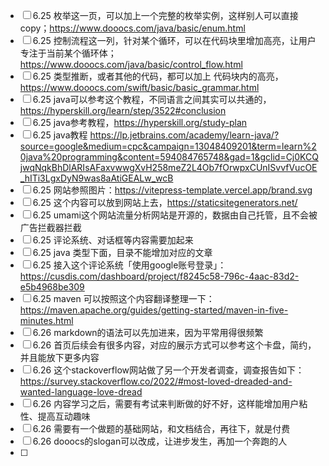 - [ ] 6.25 枚举这一页，可以加上一个完整的枚举实例，这样别人可以直接copy；https://www.dooocs.com/java/basic/enum.html
- [ ] 6.25 控制流程这一列，针对某个循环，可以在代码块里增加高亮，让用户专注于当前某个循环体；https://www.dooocs.com/java/basic/control_flow.html
- [ ] 6.25 类型推断，或者其他的代码，都可以加上 代码块内的高亮，https://www.dooocs.com/swift/basic/basic_grammar.html
- [ ] 6.25 java可以参考这个教程，不同语言之间其实可以共通的，https://hyperskill.org/learn/step/3522#conclusion
- [ ] 6.25 java参考教程，https://hyperskill.org/study-plan
- [ ] 6.25 java教程 https://lp.jetbrains.com/academy/learn-java/?source=google&medium=cpc&campaign=13048409201&term=learn%20java%20programming&content=594084765748&gad=1&gclid=Cj0KCQjwqNqkBhDlARIsAFaxvwwgXvH258meZ2L4Ob7fOrwpxCUnISvvfVucOE_hITi3LgxDyN9was8aAtiGEALw_wcB
- [ ] 6.25 网站参照图片：https://vitepress-template.vercel.app/brand.svg
- [ ] 6.25 这个内容可以放到网站上去，https://staticsitegenerators.net/
- [ ] 6.25 umami这个网站流量分析网站是开源的，数据由自己托管，且不会被广告拦截器拦截
- [ ] 6.25 评论系统、对话框等内容需要加起来
- [ ] 6.25 java 类型下面，目录不能增加对应的文章
- [ ] 6.25 接入这个评论系统「使用google账号登录」：https://cusdis.com/dashboard/project/f8245c58-796c-4aac-83d2-e5b4968be309
- [ ] 6.25 maven 可以按照这个内容翻译整理一下：https://maven.apache.org/guides/getting-started/maven-in-five-minutes.html
- [ ] 6.26 markdown的语法可以先加进来，因为平常用得很频繁
- [ ] 6.26 首页后续会有很多内容，对应的展示方式可以参考这个卡盘，简约，并且能放下更多内容
- [ ] 6.26 这个stackoverflow网站做了另一个开发者调查，调查报告如下：https://survey.stackoverflow.co/2022/#most-loved-dreaded-and-wanted-language-love-dread
- [ ] 6.26 内容学习之后，需要有考试来判断做的好不好，这样能增加用户粘性、提高互动趣味
- [ ] 6.26 需要有一个做题的基础网站，和文档结合，再往下，就是付费
- [ ] 6.26 dooocs的slogan可以改成，让进步发生，再加一个奔跑的人
- [ ] 
